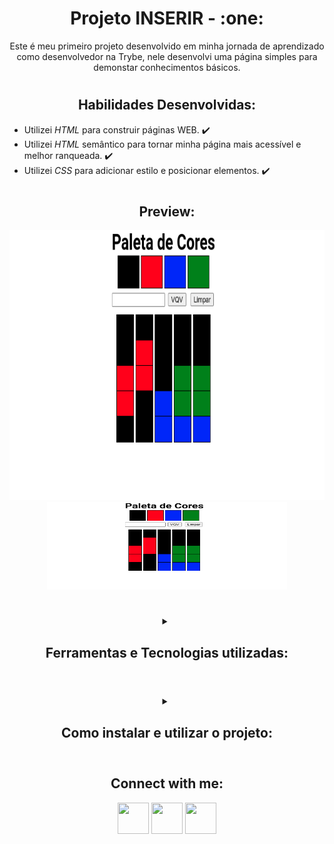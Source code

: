 <!-- Introdução -->
<h1 align="center"> Projeto INSERIR  - :one: </h1>

<!-- Descrição -->
<p align="center">
Este é meu primeiro projeto desenvolvido em minha jornada de aprendizado como desenvolvedor na Trybe,
nele desenvolvi uma página simples para demonstar conhecimentos básicos.
</p>

#
<!-- Habilidades -->
<h2 align="center"> Habilidades Desenvolvidas: </h2>

* Utilizei _HTML_ para construir páginas WEB. :heavy_check_mark:
* Utilizei _HTML_ semântico para tornar minha página mais acessível e melhor ranqueada. :heavy_check_mark:
* Utilizei _CSS_ para adicionar estilo e posicionar elementos. :heavy_check_mark:

#
<!-- Preview -->
<h2 align="center"> Preview: </h2>

<div align="center">
  <div style="text-align:center">
    <img src="./imgs/preview.png" width="768px" height="432px" alt="Preview"/>
    <img src="./imgs/preview.png" width="384px" height="140px" alt="Imagem do projeto">
  </div>
</div>

#
<!-- Ferramentas utilizadas -->
<details align="center">
  <summary>
	  <h2>Ferramentas e Tecnologias utilizadas:</h2>
	</summary>

  <div align="center">

  | Linguagens              | Tecnologias             | Bibliotecas             | Frameworks              |
  | :---------------------- | :---------------------- | :---------------------- | :---------------------- |
  | JavaScript              | HTML                    | ReactJS                 | Jest                    |
  | TypeScript              | CSS                     | React Testing Library   | Chai                    |
  | ShellScript             | ReactJS                 | Bootstrap               | Sinnon                  |
  | SQL                     | Redux                   | .                       | Mocha                   |
  | Python                  | ContextApi              | .                       | Express                 |
  | .                       | Docker                  | .                       | TypeScript              |
  | .                       | Docker-compose          | .                       | Types for TS            |
  | .                       | NPM                     | .                       | .                       |
  | .                       | NodeJS                  | .                       | .                       |
  | .                       | Sequelizer              | .                       | .                       |
  | .                       | Git                     | .                       | .                       |
  | .                       | ReactHooks              | .                       | .                       |
  | .                       | React-Router            | .                       | .                       |
  | .                       | LocalStorage            | .                       | .                       |
  | .                       | MySql                   | .                       | .                       |
  | .                       | MongoDB                 | .                       | .                       |
  | .                       | .                       | .                       | .                       |

  </div>

</details>

#
<!-- Instalação e utilização -->
<details align="center">
  <summary>
    <h2>Como instalar e utilizar o projeto:</h2>
  </summary>

<details>
  <summary>
    <h3>Especificações Tecnicas:</h3>
  </summary>

  <div align="left">
  
  * Git - <i> `git -v` informará a versão em uso.</i>
  * NPM V8+ - <i> `npm -v` informará a versão em uso.</i>
  * NodeJS V16+ - <i> `node -v` informará a versão em uso.</i>
  * docker V20+ - <i> `docker -v` informará a versão em uso.</i>
  * docker compose V1.29+ - <i> `docker-compose -v` informará a versão em uso.</i>

  </div>

  #

  </details>

    <div align="left">
      
      1. Faça a clonagem do projeto - <i>Descrição do comando em cinza</i>
      > git clone -link do projeto-
      2. instale as dependencias na Raiz do projeto - <i>Descrição do comando em cinza</i>
      > npm install
      3. Execute `comando destacado em laranja` na Raiz do projeto - <i>Descrição do comando em cinza</i>
      >
      4. Execute `comando destacado em laranja` na Raiz do projeto - <i>Descrição do comando em cinza</i>
      > 
      5. Execute `comando destacado em laranja` na Raiz do projeto - <i>Descrição do comando em cinza</i>
      >
      6. Execute `comando destacado em laranja` na Raiz do projeto - <i>Descrição do comando em cinza</i>
      >
      7. Execute `comando destacado em laranja` na Raiz do projeto - <i>Descrição do comando em cinza</i>
      >
      8. Execute `comando destacado em laranja` na Raiz do projeto - <i>Descrição do comando em cinza</i>
      > <b>Nota:</b> `npm run db:reset` restaurará o DB em caso de erro.
    
    </div>

</details>

#
<!-- Meu contato -->
<h2 align="center"> Connect with me: </h2>

<div align="center">
  <a href="https://instagram.com/luanfgoncalves" target="_blank"><img src="https://cdn-icons-png.flaticon.com/512/3955/3955024.png" width="50px" height="50px" target="_blank"></a>
  <a href = "mailto:luanfgoncalves@outlook.com"><img src="https://cdn-icons-png.flaticon.com/512/906/906312.png" width="50px" height="50px" target="_blank"></a>
  <a href="https://www.linkedin.com/in/luanfgoncalves/" target="_blank"><img src="https://cdn-icons-png.flaticon.com/512/4494/4494498.png" width="50px" height="50px" target="_blank"></a> 
</div>

<!-- programação | desenvolvimento | development | dev | webdeveloper| webdev| html | css | javascript | JS | python | py | Typescript | ts | Linux | react | redux | context | contextApi | docker | docker-compose | sql | mysql | nodeJS | frontend | backend | fullstack | bilingual | home office | stackoverflow | jest | RTL | mocha | sinnon | chai | . -->

<!-- Exemplos:

# h1
## h2
### h3
#### h4
##### h5 


* Lista SImples
2. Lista Ordenada
> Comentário
`Código destacado`


1. Execute `comando destacado em laranja` na Raiz do projeto - <i>Descrição do comando em cinza</i> 

  | Linguagens              | Tecnologias             | Ferramentas             | Metodologias            |
  | :---------------------- | :---------------------- | :---------------------- | :---------------------- |
  | id INT                  | id INT                  | sale_id INT (id)        | id INT (product_id)     |
  | name VARCHAR            | user_id VARCHAR (id)    | product_id INT          | name VARCHAR            |
  | email VARCHAR           | seller_id VARCHAR (id)  | quantity INT            | price DECIMAL(4,2)      |
  | PASSWORD VARCHAR        | total_price DECIMAL     | .                       | url_image VARCHAR       |
  | role VARCHAR            | delivery_adress VARCHAR | .                       | .                       |
  | .                       | delivery_number VARCHAR | .                       | .                       |
  | .                       | sale_date DATETIME      | .                       | .                       |
  | .                       | status VARCHAR          | .                       | .                       |


-->
